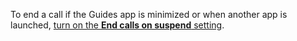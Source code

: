To end a call if the Guides app is minimized or when another app is launched, [turn on the **End calls on suspend** setting](../guides/change-setting.md).